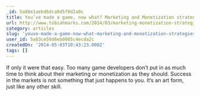 ```yaml
---
_id: 5a88e1aebd6dca0d5f0d2a0c
title: You’ve made a game, now what? Marketing and Monetization strategies
url: http://www.tobiahmarks.com/2014/03/marketing-monetization-strategies/
category: articles
slug: 'youve-made-a-game-now-what-marketing-and-monetization-strategies'
user_id: 5a83ce59d6eb0005c4ecda2c
createdOn: '2014-05-03T10:43:23.000Z'
tags: []
---
```


If only it were that easy.  Too many game developers don’t put in as much time to think about their marketing or monetization as they should. Success in the markets is not something that just happens to you. It’s an art form, just like any other skill.

